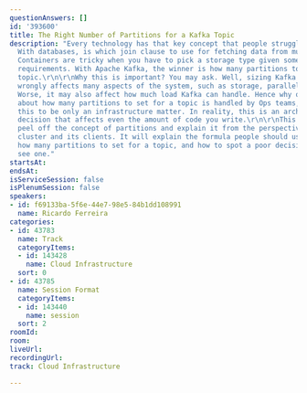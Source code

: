 ```yaml
---
questionAnswers: []
id: '393600'
title: The Right Number of Partitions for a Kafka Topic
description: "Every technology has that key concept that people struggle to understand.
  With databases, is which join clause to use for fetching data from multiple tables.
  Containers are tricky when you have to pick a storage type given some persistence
  requirements. With Apache Kafka, the winner is how many partitions to set for a
  topic.\r\n\r\nWhy this is important? You may ask. Well, sizing Kafka partitions
  wrongly affects many aspects of the system, such as storage, parallelism, and durability.
  Worse, it may also affect how much load Kafka can handle. Hence why often the decision
  about how many partitions to set for a topic is handled by Ops teams, as we see
  this to be only an infrastructure matter. In reality, this is an architectural design
  decision that affects even the amount of code you write.\r\n\r\nThis session will
  peel off the concept of partitions and explain it from the perspective of the Kafka
  cluster and its clients. It will explain the formula people should use to decide
  how many partitions to set for a topic, and how to spot a poor decision when they
  see one."
startsAt: 
endsAt: 
isServiceSession: false
isPlenumSession: false
speakers:
- id: f69133ba-5f6e-44e7-98e5-84b1dd108991
  name: Ricardo Ferreira
categories:
- id: 43783
  name: Track
  categoryItems:
  - id: 143428
    name: Cloud Infrastructure
  sort: 0
- id: 43785
  name: Session Format
  categoryItems:
  - id: 143440
    name: session
  sort: 2
roomId: 
room: 
liveUrl: 
recordingUrl: 
track: Cloud Infrastructure

---
```

